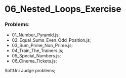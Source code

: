 # 06_Nested_Loops_Exercise

### Problems:
- 01_Number_Pyramid.js;
- 02_Equal_Sums_Even_Odd_Position.js;
- 03_Sum_Prime_Non_Prime.js;
- 04_Train_The_Trainers.js;
- 05_Special_Numbers.js;
- 06_Cinema_Tickets.js;


SoftUni Judge problems;